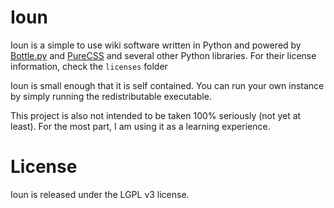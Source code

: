 # Ioun

Ioun is a simple to use wiki software written in Python and powered by [Bottle.py](http://www.bottlepy.org/) and 
[PureCSS](http://www.purecss.io/) and several other Python libraries.  For their license information, check the `licenses` folder

Ioun is small enough that it is self contained.  You can run your own instance by simply running the redistributable executable.

This project is also not intended to be taken 100% seriously (not yet at least).  For the most part, I am using it as a learning experience.

# License

Ioun is released under the LGPL v3 license.